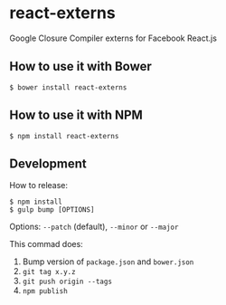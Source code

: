 react-externs
=============

Google Closure Compiler externs for Facebook React.js

## How to use it with Bower

```console
$ bower install react-externs
```

## How to use it with NPM

```console
$ npm install react-externs
```

## Development

How to release:

```console
$ npm install
$ gulp bump [OPTIONS]
```

Options: `--patch` (default), `--minor` or `--major`

This commad does:

1. Bump version of `package.json` and `bower.json`
2. `git tag x.y.z`
3. `git push origin --tags`
4. `npm publish`


